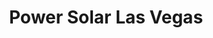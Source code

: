---
title: "Power Solar Las Vegas"
url: /north-las-vegas/power-solar-las-vegas/
shop: supermarket
---
